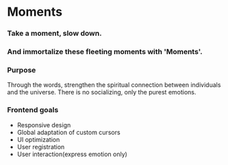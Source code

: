 # Moments

### Take a moment, slow down. 

### And immortalize these fleeting moments with 'Moments'.

### Purpose
Through the words, strengthen the spiritual connection between individuals and the universe.
There is no socializing, only the purest emotions.

### Frontend goals
- Responsive design
- Global adaptation of custom cursors
- UI optimization
- User registration
- User interaction(express emotion only)

